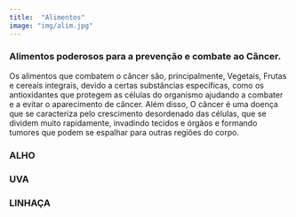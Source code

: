 ```yaml
---
title:  "Alimentos"
image: "img/alim.jpg"
---
```

### Alimentos poderosos para a prevenção e combate ao Câncer.
Os alimentos que combatem o câncer são, principalmente, Vegetais, Frutas e cereais integrais, devido a certas substâncias específicas, como os antioxidantes que protegem as células do organismo ajudando a combater e a evitar o aparecimento de câncer. Além disso, O câncer é uma doença que se caracteriza pelo crescimento desordenado das células, que se dividem muito rapidamente, invadindo tecidos e órgãos e formando tumores que podem se espalhar para outras regiões do corpo.

### ALHO

### UVA

### LINHAÇA


